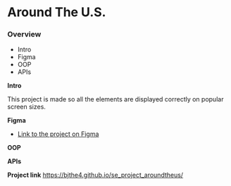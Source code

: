 # Around The U.S.

### Overview  

* Intro  
* Figma  
* OOP
* APIs    
  
**Intro**
  
This project is made so all the elements are displayed correctly on popular screen sizes. 
  
**Figma**  
  
* [Link to the project on Figma](https://www.figma.com/file/ii4xxsJ0ghevUOcssTlHZv/Sprint-3%3A-Around-the-US?node-id=0%3A1)  
  

**OOP**  
  


**APIs**



**Project link**
https://bjthe4.github.io/se_project_aroundtheus/

